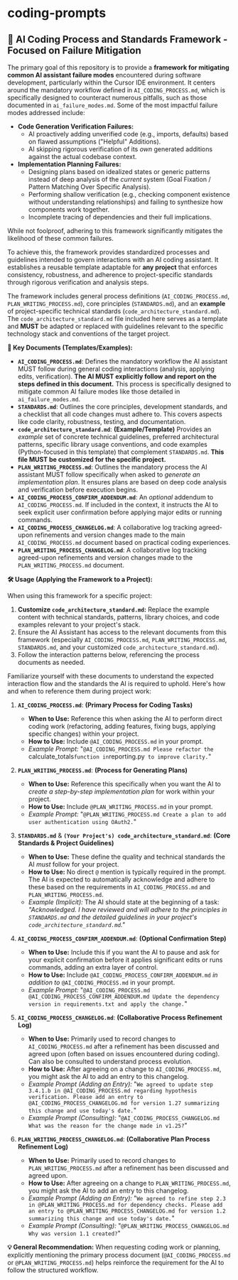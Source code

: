 # coding-prompts

## 🤖 AI Coding Process and Standards Framework - Focused on Failure Mitigation

The primary goal of this repository is to provide a **framework for mitigating common AI assistant failure modes** encountered during software development, particularly within the Cursor IDE environment. It centers around the mandatory workflow defined in `AI_CODING_PROCESS.md`, which is specifically designed to counteract numerous pitfalls, such as those documented in `ai_failure_modes.md`. Some of the most impactful failure modes addressed include:

*   **Code Generation Verification Failures:**
    *   AI proactively adding unverified code (e.g., imports, defaults) based on flawed assumptions ("Helpful" Additions).
    *   AI skipping rigorous verification of its *own* generated additions against the actual codebase context.
*   **Implementation Planning Failures:**
    *   Designing plans based on idealized states or generic patterns instead of deep analysis of the *current* system (Goal Fixation / Pattern Matching Over Specific Analysis).
    *   Performing shallow verification (e.g., checking component existence without understanding relationships) and failing to synthesize how components work together.
    *   Incomplete tracing of dependencies and their full implications.

While not foolproof, adhering to this framework significantly mitigates the likelihood of these common failures.

To achieve this, the framework provides standardized processes and guidelines intended to govern interactions with an AI coding assistant. It establishes a reusable template adaptable for **any project** that enforces consistency, robustness, and adherence to project-specific standards through rigorous verification and analysis steps.

The framework includes general process definitions (`AI_CODING_PROCESS.md`, `PLAN_WRITING_PROCESS.md`), core principles (`STANDARDS.md`), and an **example** of project-specific technical standards (`code_architecture_standard.md`). The `code_architecture_standard.md` file included here serves as a template and **MUST** be adapted or replaced with guidelines relevant to the specific technology stack and conventions of the target project.

**📄 Key Documents (Templates/Examples):**

*   **`AI_CODING_PROCESS.md`**: Defines the mandatory workflow the AI assistant MUST follow during general coding interactions (analysis, applying edits, verification). **The AI MUST explicitly follow and report on the steps defined in this document.** This process is specifically designed to mitigate common AI failure modes like those detailed in `ai_failure_modes.md`.
*   **`STANDARDS.md`**: Outlines the core principles, development standards, and a checklist that all code changes must adhere to. This covers aspects like code clarity, robustness, testing, and documentation.
*   **`code_architecture_standard.md`**: **(Example/Template)** Provides an *example* set of concrete technical guidelines, preferred architectural patterns, specific library usage conventions, and code examples (Python-focused in this template) that complement `STANDARDS.md`. **This file MUST be customized for the specific project.**
*   **`PLAN_WRITING_PROCESS.md`**: Outlines the mandatory process the AI assistant MUST follow specifically when asked to *generate an implementation plan*. It ensures plans are based on deep code analysis and verification before execution begins.
*   **`AI_CODING_PROCESS_CONFIRM_ADDENDUM.md`**: An *optional* addendum to `AI_CODING_PROCESS.md`. If included in the context, it instructs the AI to seek explicit user confirmation before applying major edits or running commands.
*   **`AI_CODING_PROCESS_CHANGELOG.md`**: A collaborative log tracking agreed-upon refinements and version changes made to the main `AI_CODING_PROCESS.md` document based on practical coding experiences.
*   **`PLAN_WRITING_PROCESS_CHANGELOG.md`**: A collaborative log tracking agreed-upon refinements and version changes made to the `PLAN_WRITING_PROCESS.md` document.

**🛠️ Usage (Applying the Framework to a Project):**

When using this framework for a specific project:
1.  **Customize `code_architecture_standard.md`:** Replace the example content with technical standards, patterns, library choices, and code examples relevant to your project's stack.
2.  Ensure the AI Assistant has access to the relevant documents from this framework (especially `AI_CODING_PROCESS.md`, `PLAN_WRITING_PROCESS.md`, `STANDARDS.md`, and your customized `code_architecture_standard.md`).
3.  Follow the interaction patterns below, referencing the process documents as needed.

Familiarize yourself with these documents to understand the expected interaction flow and the standards the AI is required to uphold. Here's how and when to reference them during project work:

1.  **`AI_CODING_PROCESS.md`**: **(Primary Process for Coding Tasks)**
    *   **When to Use:** Reference this when asking the AI to perform direct coding work (refactoring, adding features, fixing bugs, applying specific changes) within your project.
    *   **How to Use:** Include `@AI_CODING_PROCESS.md` in your prompt.
    *   *Example Prompt:* "`@AI_CODING_PROCESS.md Please refactor the `calculate_totals` function in `reporting.py` to improve clarity.`"

2.  **`PLAN_WRITING_PROCESS.md`**: **(Process for Generating Plans)**
    *   **When to Use:** Reference this specifically when you want the AI to *create a step-by-step implementation plan* for work within your project.
    *   **How to Use:** Include `@PLAN_WRITING_PROCESS.md` in your prompt.
    *   *Example Prompt:* "`@PLAN_WRITING_PROCESS.md Create a plan to add user authentication using OAuth2.`"

3.  **`STANDARDS.md`** & **`(Your Project's) code_architecture_standard.md`**: **(Core Standards & Project Guidelines)**
    *   **When to Use:** These define the quality and technical standards the AI *must* follow for your project.
    *   **How to Use:** No direct `@` mention is typically required in the prompt. The AI is expected to automatically acknowledge and adhere to these based on the requirements in `AI_CODING_PROCESS.md` and `PLAN_WRITING_PROCESS.md`.
    *   *Example (Implicit):* The AI should state at the beginning of a task: *"Acknowledged. I have reviewed and will adhere to the principles in `STANDARDS.md` and the detailed guidelines in your project's `code_architecture_standard.md`."*

4.  **`AI_CODING_PROCESS_CONFIRM_ADDENDUM.md`**: **(Optional Confirmation Step)**
    *   **When to Use:** Include this if you want the AI to pause and ask for your explicit confirmation before it applies significant edits or runs commands, adding an extra layer of control.
    *   **How to Use:** Include `@AI_CODING_PROCESS_CONFIRM_ADDENDUM.md` *in addition to* `@AI_CODING_PROCESS.md` in your prompt.
    *   *Example Prompt:* "`@AI_CODING_PROCESS.md @AI_CODING_PROCESS_CONFIRM_ADDENDUM.md Update the dependency version in requirements.txt and apply the change.`"

5.  **`AI_CODING_PROCESS_CHANGELOG.md`**: **(Collaborative Process Refinement Log)**
    *   **When to Use:** Primarily used to record changes to `AI_CODING_PROCESS.md` after a refinement has been discussed and agreed upon (often based on issues encountered during coding). Can also be consulted to understand process evolution.
    *   **How to Use:** After agreeing on a change to `AI_CODING_PROCESS.md`, you might ask the AI to add an entry to this changelog.
    *   *Example Prompt (Adding an Entry):* "`We agreed to update step 3.4.1.b in @AI_CODING_PROCESS.md regarding hypothesis verification. Please add an entry to @AI_CODING_PROCESS_CHANGELOG.md for version 1.27 summarizing this change and use today's date.`"
    *   *Example Prompt (Consulting):* "`@AI_CODING_PROCESS_CHANGELOG.md What was the reason for the change made in v1.25?`"

6.  **`PLAN_WRITING_PROCESS_CHANGELOG.md`**: **(Collaborative Plan Process Refinement Log)**
    *   **When to Use:** Primarily used to record changes to `PLAN_WRITING_PROCESS.md` after a refinement has been discussed and agreed upon.
    *   **How to Use:** After agreeing on a change to `PLAN_WRITING_PROCESS.md`, you might ask the AI to add an entry to this changelog.
    *   *Example Prompt (Adding an Entry):* "`We agreed to refine step 2.3 in @PLAN_WRITING_PROCESS.md for dependency checks. Please add an entry to @PLAN_WRITING_PROCESS_CHANGELOG.md for version 1.2 summarizing this change and use today's date.`"
    *   *Example Prompt (Consulting):* "`@PLAN_WRITING_PROCESS_CHANGELOG.md Why was version 1.1 created?`"

**💡 General Recommendation:** When requesting coding work or planning, explicitly mentioning the primary process document (`@AI_CODING_PROCESS.md` or `@PLAN_WRITING_PROCESS.md`) helps reinforce the requirement for the AI to follow the structured workflow.
